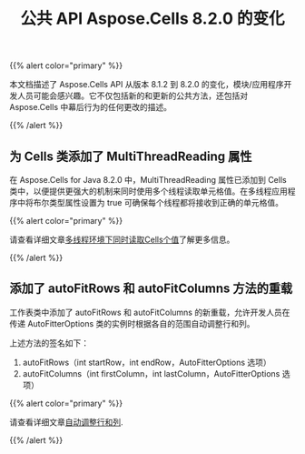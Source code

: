 ﻿---
title: 公共 API Aspose.Cells 8.2.0 的变化
type: docs
weight: 80
url: /zh/java/public-api-changes-in-aspose-cells-8-2-0/
---
{{% alert color="primary" %}} 

本文档描述了 Aspose.Cells API 从版本 8.1.2 到 8.2.0 的变化，模块/应用程序开发人员可能会感兴趣。它不仅包括新的和更新的公共方法，还包括对 Aspose.Cells 中幕后行为的任何更改的描述。

{{% /alert %}} 
## **为 Cells 类添加了 MultiThreadReading 属性**
在 Aspose.Cells for Java 8.2.0 中，MultiThreadReading 属性已添加到 Cells 类中，以便提供更强大的机制来同时使用多个线程读取单元格值。在多线程应用程序中将布尔类型属性设置为 true 可确保每个线程都将接收到正确的单元格值。

{{% alert color="primary" %}} 

请查看详细文章[多线程环境下同时读取Cells个值](/cells/zh/java/reading-cell-values-in-multiple-threads-simultaneously/)了解更多信息。

{{% /alert %}}
## **添加了 autoFitRows 和 autoFitColumns 方法的重载**
工作表类中添加了 autoFitRows 和 autoFitColumns 的新重载，允许开发人员在传递 AutoFitterOptions 类的实例时根据各自的范围自动调整行和列。

上述方法的签名如下：

1. autoFitRows（int startRow，int endRow，AutoFitterOptions 选项）
1. autoFitColumns（int firstColumn，int lastColumn，AutoFitterOptions 选项）

{{% alert color="primary" %}} 

请查看详细文章[自动调整行和列](http://aspose.com/docs/display/cellsjava/AutoFit+Rows+and+Columns).

{{% /alert %}}
